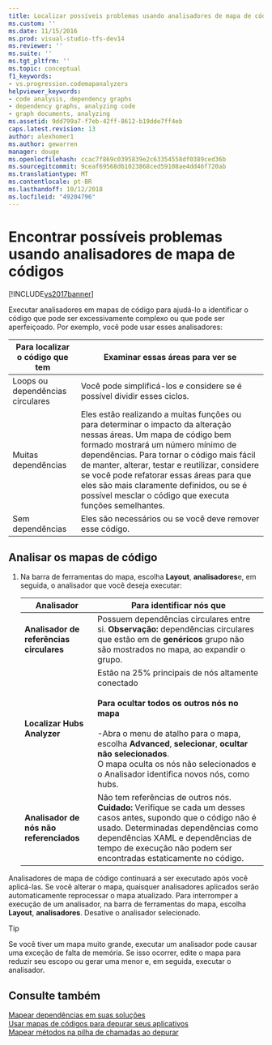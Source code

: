 ```yaml
---
title: Localizar possíveis problemas usando analisadores de mapa de código | Microsoft Docs
ms.custom: ''
ms.date: 11/15/2016
ms.prod: visual-studio-tfs-dev14
ms.reviewer: ''
ms.suite: ''
ms.tgt_pltfrm: ''
ms.topic: conceptual
f1_keywords:
- vs.progression.codemapanalyzers
helpviewer_keywords:
- code analysis, dependency graphs
- dependency graphs, analyzing code
- graph documents, analyzing
ms.assetid: 9dd799a7-f7eb-42ff-8612-b19dde7ff4eb
caps.latest.revision: 13
author: alexhomer1
ms.author: gewarren
manager: douge
ms.openlocfilehash: ccac7f869c0395839e2c63354558df0389ced36b
ms.sourcegitcommit: 9ceaf69568d61023868ced59108ae4dd46f720ab
ms.translationtype: MT
ms.contentlocale: pt-BR
ms.lasthandoff: 10/12/2018
ms.locfileid: "49204796"
---
```

# <a name="find-potential-problems-using-code-map-analyzers"></a>Encontrar possíveis problemas usando analisadores de mapa de códigos
[!INCLUDE[vs2017banner](../includes/vs2017banner.md)]

Executar analisadores em mapas de código para ajudá-lo a identificar o código que pode ser excessivamente complexo ou que pode ser aperfeiçoado. Por exemplo, você pode usar esses analisadores:  
  
|**Para localizar o código que tem**|**Examinar essas áreas para ver se**|  
|-------------------------------|--------------------------------------------|  
|Loops ou dependências circulares|Você pode simplificá-los e considere se é possível dividir esses ciclos.|  
|Muitas dependências|Eles estão realizando a muitas funções ou para determinar o impacto da alteração nessas áreas. Um mapa de código bem formado mostrará um número mínimo de dependências. Para tornar o código mais fácil de manter, alterar, testar e reutilizar, considere se você pode refatorar essas áreas para que eles são mais claramente definidos, ou se é possível mesclar o código que executa funções semelhantes.|  
|Sem dependências|Eles são necessários ou se você deve remover esse código.|  
  
## <a name="analyze-code-maps"></a>Analisar os mapas de código  
  
1.  Na barra de ferramentas do mapa, escolha **Layout**, **analisadores**e, em seguida, o analisador que você deseja executar:  
  
    |**Analisador**|**Para identificar nós que**|  
    |------------------|--------------------------------|  
    |**Analisador de referências circulares**|Possuem dependências circulares entre si. **Observação:** dependências circulares que estão em de **genéricos** grupo não são mostrados no mapa, ao expandir o grupo.|  
    |**Localizar Hubs Analyzer**|Estão na 25% principais de nós altamente conectado<br /><br /> **Para ocultar todos os outros nós no mapa**<br /><br /> -Abra o menu de atalho para o mapa, escolha **Advanced**, **selecionar**, **ocultar não selecionados**.<br />     O mapa oculta os nós não selecionados e o Analisador identifica novos nós, como hubs.|  
    |**Analisador de nós não referenciados**|Não tem referências de outros nós. **Cuidado:** Verifique se cada um desses casos antes, supondo que o código não é usado. Determinadas dependências como dependências XAML e dependências de tempo de execução não podem ser encontradas estaticamente no código.|  
  
 Analisadores de mapa de código continuará a ser executado após você aplicá-las. Se você alterar o mapa, quaisquer analisadores aplicados serão automaticamente reprocessar o mapa atualizado. Para interromper a execução de um analisador, na barra de ferramentas do mapa, escolha **Layout**, **analisadores**. Desative o analisador selecionado.  
  
> [!TIP]
>  Se você tiver um mapa muito grande, executar um analisador pode causar uma exceção de falta de memória. Se isso ocorrer, edite o mapa para reduzir seu escopo ou gerar uma menor e, em seguida, executar o analisador.  
  
## <a name="see-also"></a>Consulte também  
 [Mapear dependências em suas soluções](../modeling/map-dependencies-across-your-solutions.md)   
 [Usar mapas de códigos para depurar seus aplicativos](../modeling/use-code-maps-to-debug-your-applications.md)   
 [Mapear métodos na pilha de chamadas ao depurar](../debugger/map-methods-on-the-call-stack-while-debugging-in-visual-studio.md)



